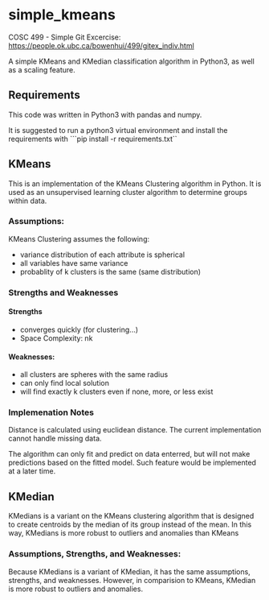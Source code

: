 # simple_kmeans
COSC 499 - Simple Git Excercise: https://people.ok.ubc.ca/bowenhui/499/gitex_indiv.html

A simple KMeans and KMedian classification algorithm in Python3, as well as a scaling feature.

## Requirements
This code was written in Python3 with pandas and numpy.

It is suggested to run a python3 virtual environment and install the requirements with ```pip install -r requirements.txt``

## KMeans
This is an implementation of the KMeans Clustering algorithm in Python. It is used as an unsupervised learning cluster algorithm to determine groups within data.

### Assumptions:
KMeans Clustering assumes the following:
  - variance distribution of each attribute is spherical
  - all variables have same variance
  - probablity of k clusters is the same (same distribution)

### Strengths and Weaknesses
#### Strengths
  - converges quickly (for clustering...)
  - Space Complexity: nk

#### Weaknesses:
  - all clusters are spheres with the same radius
  - can only find local solution
  - will find exactly k clusters even if none, more, or less exist
  
### Implemenation Notes
Distance is calculated using euclidean distance. The current implementation cannot handle missing data.

The algorithm can only fit and predict on data enterred, but will not make predictions based on the fitted model. Such feature would be implemented at a later time.

## KMedian
KMedians is a variant on the KMeans clustering algorithm that is designed to create centroids by the median of its group instead of the mean. In this way, KMedians is more robust to outliers and anomalies than KMeans

### Assumptions, Strengths, and Weaknesses:
Because KMedians is a variant of KMedian, it has the same assumptions, strengths, and weaknesses. However, in comparision to KMeans, KMedian is more robust to outliers and anomalies.
